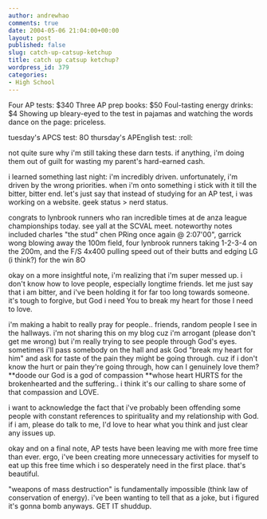 ```yaml
---
author: andrewhao
comments: true
date: 2004-05-06 21:04:00+00:00
layout: post
published: false
slug: catch-up-catsup-ketchup
title: catch up catsup ketchup?
wordpress_id: 379
categories:
- High School
---
```


Four AP tests: $340
Three AP prep books: $50
Foul-tasting energy drinks: $4
Showing up bleary-eyed to the test in pajamas and watching the words dance on the page: priceless.

tuesday's APCS test:  8O
thursday's APEnglish test: :roll:

not quite sure why i'm still taking these darn tests. if anything, i'm doing them out of guilt for wasting my parent's hard-earned cash.

i learned something last night: i'm incredibly driven. unfortunately, i'm driven by the wrong priorities. when i'm onto something i stick with it till the bitter, bitter end. let's just say that instead of studying for an AP test, i was working on a website. geek status > nerd status.

congrats to lynbrook runners who ran incredible times at de anza league championships today. see yall at the SCVAL meet. noteworthy notes included charles "the stud" chen PRing once again @ 2:07'00", garrick wong blowing away the 100m field, four lynbrook runners taking 1-2-3-4 on the 200m, and the F/S 4x400 pulling speed out of their butts and edging LG (i think?) for the win 8O

okay on a more insightful note, i'm realizing that i'm super messed up. i don't know how to love people, especially longtime friends. let me just say that i am bitter, and i've been holding it for far too long towards someone. it's tough to forgive, but God i need You to break my heart for those I need to love.

i'm making a habit to really pray for people.. friends, random people I see in the hallways. i'm not sharing this on my blog cuz i'm arrogant (please don't get me wrong) but i'm really trying to see people through God's eyes. sometimes i'll pass somebody on the hall and ask God "break my heart for him" and ask for taste of the pain they might be going through. cuz if i don't know the hurt or pain they're going through, how can I genuinely love them? **doode our God is a god of compassion **whose heart HURTS for the brokenhearted and the suffering.. i think it's our calling to share some of that compassion and LOVE.

i want to acknowledge the fact that i've probably been offending some people with constant references to spirituality and my relationship with God. if i am, please do talk to me, I'd love to hear what you think and just clear any issues up.

okay and on a final note, AP tests have been leaving me with more free time than ever. ergo, i've been creating more unnecessary activities for myself to eat up this free time which i so desperately need in the first place. that's beautiful.

"weapons of mass destruction" is fundamentally impossible (think law of conservation of energy). i've been wanting to tell that as a joke, but i figured it's gonna bomb anyways. GET IT shuddup.
